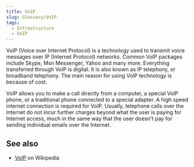 ```yaml
---
title: VoIP
slug: Glossary/VoIP
tags:
  - Infrastructure
  - VoIP
---
```


VoIP (Voice over Internet Protocol) is a technology used to transmit voice messages over IP (Internet Protocol) networks. Common VoIP packages include Skype, Msn Messenger, Yahoo and many more. Everything transferred through VoIP is digital. It is also known as IP telephony, or broadband telephony. The main reason for using VoIP technology is because of cost.

VoIP allows you to make a call directly from a computer, a special VoIP phone, or a traditional phone connected to a special adapter. A high speed internet connection is required for VoIP. Usually, telephone calls over the Internet do not incur further charges beyond what the user is paying for Internet access, much in the same way that the user doesn't pay for sending individual emails over the Internet.

## See also

- [VoIP](https://en.wikipedia.org/wiki/VoIP) on Wikipedia
